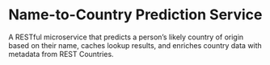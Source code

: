 # Name-to-Country Prediction Service

A RESTful microservice that predicts a person’s likely country of origin based on their name, caches lookup results, and enriches country data with metadata from REST Countries.
